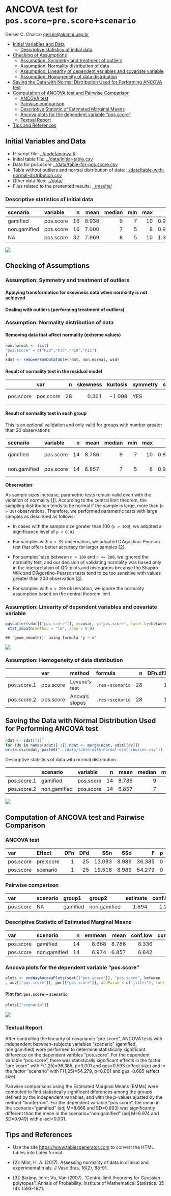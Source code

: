 ANCOVA test for `pos.score`\~`pre.score`+`scenario`
================
Geiser C. Challco <geiser@alumni.usp.br>

-   [Initial Variables and Data](#initial-variables-and-data)
    -   [Descriptive statistics of initial
        data](#descriptive-statistics-of-initial-data)
-   [Checking of Assumptions](#checking-of-assumptions)
    -   [Assumption: Symmetry and treatment of
        outliers](#assumption-symmetry-and-treatment-of-outliers)
    -   [Assumption: Normality distribution of
        data](#assumption-normality-distribution-of-data)
    -   [Assumption: Linearity of dependent variables and covariate
        variable](#assumption-linearity-of-dependent-variables-and-covariate-variable)
    -   [Assumption: Homogeneity of data
        distribution](#assumption-homogeneity-of-data-distribution)
-   [Saving the Data with Normal Distribution Used for Performing ANCOVA
    test](#saving-the-data-with-normal-distribution-used-for-performing-ancova-test)
-   [Computation of ANCOVA test and Pairwise
    Comparison](#computation-of-ancova-test-and-pairwise-comparison)
    -   [ANCOVA test](#ancova-test)
    -   [Pairwise comparison](#pairwise-comparison)
    -   [Descriptive Statistic of Estimated Marginal
        Means](#descriptive-statistic-of-estimated-marginal-means)
    -   [Ancova plots for the dependent variable
        “pos.score”](#ancova-plots-for-the-dependent-variable-pos.score)
    -   [Textual Report](#textual-report)
-   [Tips and References](#tips-and-references)

## Initial Variables and Data

-   R-script file: [../code/ancova.R](../code/ancova.R)
-   Initial table file:
    [../data/initial-table.csv](../data/initial-table.csv)
-   Data for pos.score
    [../data/table-for-pos.score.csv](../data/table-for-pos.score.csv)
-   Table without outliers and normal distribution of data:
    [../data/table-with-normal-distribution.csv](../data/table-with-normal-distribution.csv)
-   Other data files: [../data/](../data/)
-   Files related to the presented results: [../results/](../results/)

### Descriptive statistics of initial data

| scenario     | variable  |   n |  mean | median | min | max |    sd |    se |    ci | iqr | symmetry | skewness | kurtosis |
|:-------------|:----------|----:|------:|-------:|----:|----:|------:|------:|------:|----:|:---------|---------:|---------:|
| gamified     | pos.score |  16 | 8.938 |      9 |   7 |  10 | 0.929 | 0.232 | 0.495 |   2 | YES      |   -0.357 |   -1.021 |
| non.gamified | pos.score |  16 | 7.000 |      7 |   5 |   8 | 0.966 | 0.242 | 0.515 |   2 | YES      |   -0.416 |   -1.135 |
| NA           | pos.score |  32 | 7.969 |      8 |   5 |  10 | 1.356 | 0.240 | 0.489 |   2 | YES      |   -0.171 |   -0.826 |

![](ancova_files/figure-gfm/unnamed-chunk-5-1.png)<!-- -->

## Checking of Assumptions

### Assumption: Symmetry and treatment of outliers

#### Applying transformation for skewness data when normality is not achieved

#### Dealing with outliers (performing treatment of outliers)

### Assumption: Normality distribution of data

#### Removing data that affect normality (extreme values)

``` r
non.normal <- list(
"pos.score" = c("P28","P30","P10","P11")
)
sdat <- removeFromDataTable(rdat, non.normal, wid)
```

#### Result of normality test in the residual model

|           | var       |   n | skewness | kurtosis | symmetry | statistic | method       |     p | p.signif | normality |
|:----------|:----------|----:|---------:|---------:|:---------|----------:|:-------------|------:|:---------|:----------|
| pos.score | pos.score |  28 |    0.361 |   -1.098 | YES      |     0.933 | Shapiro-Wilk | 0.073 | ns       | YES       |

#### Result of normality test in each group

This is an optional validation and only valid for groups with number
greater than 30 observations

| scenario     | variable  |   n |  mean | median | min | max |    sd |    se |    ci |  iqr | normality | method       | statistic |     p | p.signif |
|:-------------|:----------|----:|------:|-------:|----:|----:|------:|------:|------:|-----:|:----------|:-------------|----------:|------:|:---------|
| gamified     | pos.score |  14 | 8.786 |      9 |   7 |  10 | 0.893 | 0.239 | 0.515 | 1.00 | YES       | Shapiro-Wilk |     0.889 | 0.079 | ns       |
| non.gamified | pos.score |  14 | 6.857 |      7 |   5 |   8 | 0.949 | 0.254 | 0.548 | 1.75 | YES       | Shapiro-Wilk |     0.882 | 0.063 | ns       |

**Observation**:

As sample sizes increase, parametric tests remain valid even with the
violation of normality \[[1](#references)\]. According to the central
limit theorem, the sampling distribution tends to be normal if the
sample is large, more than (`n > 30`) observations. Therefore, we
performed parametric tests with large samples as described as follows:

-   In cases with the sample size greater than 100 (`n > 100`), we
    adopted a significance level of `p < 0.01`

-   For samples with `n > 50` observation, we adopted D’Agostino-Pearson
    test that offers better accuracy for larger samples
    \[[2](#references)\].

-   For samples’ size between `n > 100` and `n <= 200`, we ignored the
    normality test, and our decision of validating normality was based
    only in the interpretation of QQ-plots and histograms because the
    Shapiro-Wilk and D’Agostino-Pearson tests tend to be too sensitive
    with values greater than 200 observation \[[3](#references)\].

-   For samples with `n > 200` observation, we ignore the normality
    assumption based on the central theorem limit.

### Assumption: Linearity of dependent variables and covariate variable

``` r
ggscatter(sdat[["pos.score"]], x=covar, y="pos.score", facet.by=between, short.panel.labs = F) + 
 stat_smooth(method = "lm", span = 0.9)
```

    ## `geom_smooth()` using formula 'y ~ x'

![](ancova_files/figure-gfm/unnamed-chunk-11-1.png)<!-- -->

### Assumption: Homogeneity of data distribution

|             | var       | method         | formula            |   n | DFn.df1 | DFd.df2 | statistic |     p | p.signif |
|:------------|:----------|:---------------|:-------------------|----:|--------:|--------:|----------:|------:|:---------|
| pos.score.1 | pos.score | Levene’s test  | `.res`\~`scenario` |  28 |       1 |      26 |     0.281 | 0.600 | ns       |
| pos.score.2 | pos.score | Anova’s slopes | `.res`\~`scenario` |  28 |       1 |      24 |     0.032 | 0.859 | ns       |

## Saving the Data with Normal Distribution Used for Performing ANCOVA test

``` r
ndat <- sdat[[1]]
for (dv in names(sdat)[-1]) ndat <- merge(ndat, sdat[[dv]])
write.csv(ndat, paste0("../data/table-with-normal-distribution.csv"))
```

Descriptive statistics of data with normal distribution

|             | scenario     | variable  |   n |  mean | median | min | max |    sd |    se |    ci |  iqr |
|:------------|:-------------|:----------|----:|------:|-------:|----:|----:|------:|------:|------:|-----:|
| pos.score.1 | gamified     | pos.score |  14 | 8.786 |      9 |   7 |  10 | 0.893 | 0.239 | 0.515 | 1.00 |
| pos.score.2 | non.gamified | pos.score |  14 | 6.857 |      7 |   5 |   8 | 0.949 | 0.254 | 0.548 | 1.75 |

![](ancova_files/figure-gfm/unnamed-chunk-17-1.png)<!-- -->

## Computation of ANCOVA test and Pairwise Comparison

### ANCOVA test

| var       | Effect    | DFn | DFd |    SSn |   SSd |      F |   p |   ges | p.signif |
|:----------|:----------|----:|----:|-------:|------:|-------:|----:|------:|:---------|
| pos.score | pre.score |   1 |  25 | 13.083 | 8.989 | 36.385 |   0 | 0.593 | \*\*\*\* |
| pos.score | scenario  |   1 |  25 | 19.516 | 8.989 | 54.279 |   0 | 0.685 | \*\*\*\* |

### Pairwise comparison

| var       | scenario | group1   | group2       | estimate | conf.low | conf.high |   se | statistic |   p | p.adj | p.adj.signif |
|:----------|:---------|:---------|:-------------|---------:|---------:|----------:|-----:|----------:|----:|------:|:-------------|
| pos.score | NA       | gamified | non.gamified |    1.694 |    1.221 |     2.168 | 0.23 |     7.367 |   0 |     0 | \*\*\*\*     |

### Descriptive Statistic of Estimated Marginal Means

| var       | scenario     |   n | emmean |  mean | conf.low | conf.high |    sd | sd.emms | se.emms |
|:----------|:-------------|----:|-------:|------:|---------:|----------:|------:|--------:|--------:|
| pos.score | gamified     |  14 |  8.668 | 8.786 |    8.336 |     9.001 | 0.893 |   0.604 |   0.161 |
| pos.score | non.gamified |  14 |  6.974 | 6.857 |    6.642 |     7.307 | 0.949 |   0.604 |   0.161 |

### Ancova plots for the dependent variable “pos.score”

``` r
plots <- oneWayAncovaPlots(sdat[["pos.score"]], "pos.score", between
, aov[["pos.score"]], pwc[["pos.score"]], addParam = c("jitter"), font.label.size=16, step.increase=0.25)
```

#### Plot for: `pos.score` \~ `scenario`

``` r
plots[["scenario"]]
```

![](ancova_files/figure-gfm/unnamed-chunk-25-1.png)<!-- -->

### Textual Report

After controlling the linearity of covariance “pre.score”, ANCOVA tests
with independent between-subjects variables “scenario” (gamified,
non.gamified) were performed to determine statistically significant
difference on the dependent varibles “pos.score”. For the dependent
variable “pos.score”, there was statistically significant effects in the
factor “pre.score” with F(1,25)=36.385, p&lt;0.001 and ges=0.593 (effect
size) and in the factor “scenario” with F(1,25)=54.279, p&lt;0.001 and
ges=0.685 (effect size).

Pairwise comparisons using the Estimated Marginal Means (EMMs) were
computed to find statistically significant diferences among the groups
defined by the independent variables, and with the p-values ajusted by
the method “bonferroni”. For the dependent variable “pos.score”, the
mean in the scenario=“gamified” (adj M=8.668 and SD=0.893) was
significantly different than the mean in the scenario=“non.gamified”
(adj M=6.974 and SD=0.949) with p-adj&lt;0.001.

## Tips and References

-   Use the site <https://www.tablesgenerator.com> to convert the HTML
    tables into Latex format

-   \[2\]: Miot, H. A. (2017). Assessing normality of data in clinical
    and experimental trials. J Vasc Bras, 16(2), 88-91.

-   \[3\]: Bárány, Imre; Vu, Van (2007). “Central limit theorems for
    Gaussian polytopes”. Annals of Probability. Institute of
    Mathematical Statistics. 35 (4): 1593–1621.
